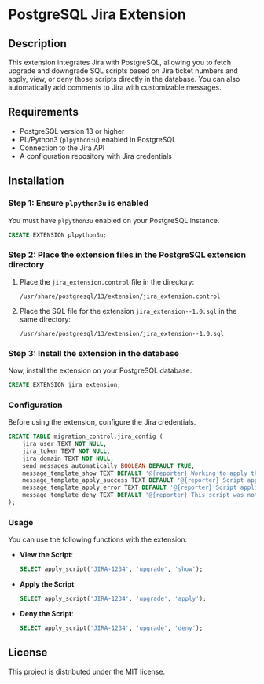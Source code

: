 
# PostgreSQL Jira Extension

## Description

This extension integrates Jira with PostgreSQL, allowing you to fetch upgrade and downgrade SQL scripts based on Jira ticket numbers and apply, view, or deny those scripts directly in the database. You can also automatically add comments to Jira with customizable messages.

## Requirements

- PostgreSQL version 13 or higher
- PL/Python3 (`plpython3u`) enabled in PostgreSQL
- Connection to the Jira API
- A configuration repository with Jira credentials

## Installation

### Step 1: Ensure `plpython3u` is enabled

You must have `plpython3u` enabled on your PostgreSQL instance.

```sql
CREATE EXTENSION plpython3u;
```

### Step 2: Place the extension files in the PostgreSQL extension directory

1. Place the `jira_extension.control` file in the directory:

   ```
   /usr/share/postgresql/13/extension/jira_extension.control
   ```

2. Place the SQL file for the extension `jira_extension--1.0.sql` in the same directory:

   ```
   /usr/share/postgresql/13/extension/jira_extension--1.0.sql
   ```

### Step 3: Install the extension in the database

Now, install the extension on your PostgreSQL database:

```sql
CREATE EXTENSION jira_extension;
```

### Configuration

Before using the extension, configure the Jira credentials.

```sql
CREATE TABLE migration_control.jira_config (
    jira_user TEXT NOT NULL,
    jira_token TEXT NOT NULL,
    jira_domain TEXT NOT NULL,
    send_messages_automatically BOOLEAN DEFAULT TRUE,
    message_template_show TEXT DEFAULT '@{reporter} Working to apply this upgrade SQL file',
    message_template_apply_success TEXT DEFAULT '@{reporter} Script applied with success',
    message_template_apply_error TEXT DEFAULT '@{reporter} Script application failed: {error}',
    message_template_deny TEXT DEFAULT '@{reporter} This script was not applied due to errors or security issues'
);
```

### Usage

You can use the following functions with the extension:

- **View the Script**:
  
  ```sql
  SELECT apply_script('JIRA-1234', 'upgrade', 'show');
  ```

- **Apply the Script**:
  
  ```sql
  SELECT apply_script('JIRA-1234', 'upgrade', 'apply');
  ```

- **Deny the Script**:
  
  ```sql
  SELECT apply_script('JIRA-1234', 'upgrade', 'deny');
  ```

## License

This project is distributed under the MIT license.
